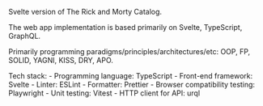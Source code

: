 Svelte version of The Rick and Morty Catalog.

The web app implementation is based primarily on Svelte, TypeScript, GraphQL.

Primarily programming paradigms/principles/architectures/etc: OOP, FP, SOLID, YAGNI, KISS, DRY, APO.

Tech stack:
    - Programming language: TypeScript
    - Front-end framework: Svelte
    - Linter: ESLint
    - Formatter: Prettier
    - Browser compatibility testing: Playwright
    - Unit testing: Vitest
    - HTTP client for API: urql
